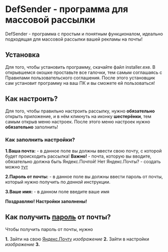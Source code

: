 # DefSender - программа для массовой рассылки
DefSender - программа с простым и понятным функционалом, идеально подходящая для массовой рассылки вашей рекламы на почты!

## Установка
Для того, чтобы установить программу, скачайте файл installer.exe. В открывшемся окошке проставьте все галочки, тем самым 
соглашаясь с Правилами пользовательского соглашения. После этого установщик сам установит программу на ваш ПК и вы сможете 
ей пользоваться!

## Как настроить?
Для того, чтобы правильно настроить рассылку, нужно **обязательно** открыть приложение, и в нём кликнуть на иконку **шестерёнки**, 
тем самым открыв меню настроек. После этого меню настроек нужно **обязательно** заполнить! 
### Как заполнить настройки?
**1.Ваша почта:** - в данное поле вы должны ввести свою почту, с которой будет происходить рассылка! **Важно!** - почта, которую 
вы вводите, обязательно должна быть Яндекс.Почтой! Нет Яндекс.Почты? - создать можно [тут](https://360.yandex.ru/mail/)

**2.Пароль от почты:** - в данное поле вы должны ввести пароль от почты, который нужно получить по _данной_ инструкции.

**3.Ваше имя:** - в данном поле введите ваше имя

**Поздравляю! Настройки заполнены!**

## Как получить [пароль](https://github.com/MiroshanToshan/Rassilka-mail-YANDEX-MAIL-/blob/main/README.md#как-заполнить-настройки) от почты?
Чтобы получить пароль от почты, нужно 

**1.** Зайти на свою [Яндекс.Почту](https://360.yandex.ru/mail/)
_изображение_
**2.** Зайти в настройки
_изображение_
**3.** 
